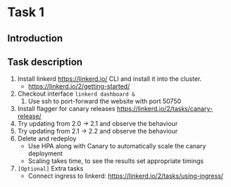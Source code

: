 # Task 1
## Introduction

## Task description
1. Install linkerd https://linkerd.io/ CLI and install it into the cluster.
    - https://linkerd.io/2/getting-started/
2. Checkout interface ```linkerd dashboard &```
    1. Use ssh to port-forward the website with port 50750
3. Install flagger for canary releases https://linkerd.io/2/tasks/canary-release/
4. Try updating from 2.0 -> 2.1 and observe the behaviour
5. Try updating from 2.1 -> 2.2 and observe the behaviour
6. Delete and redeploy
    - Use HPA along with Canary to automatically scale the canary deployment
    - Scaling takes time, to see the results set appropriate timings
7. ```[Optional]``` Extra tasks
    - Connect ingress to linkerd: https://linkerd.io/2/tasks/using-ingress/